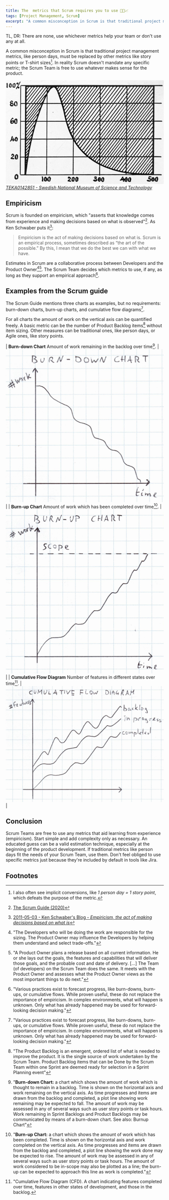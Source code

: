 ```yaml
---
title: The  metrics that Scrum requires you to use 🧑‍💻📈
tags: [Project Management, Scrum]
excerpt: "A common misconception in Scrum is that traditional project management metrics, like person days, must be replaced by other metrics like story points or T-shirt sizes. In reality Scrum doesn't mandate any specific metric; the Scrum Team is free to use whatever makes sense for the product."
---
```


TL, DR: There are none, use whichever metrics help your team or don't use any at all.

A common misconception in Scrum is that traditional project management metrics, like person days, must be replaced by other metrics like story points or T-shirt sizes[^metric-conversion].
In reality Scrum doesn't mandate any specific metric; the Scrum Team is free to use whatever makes sense for the product.

[^metric-conversion]: I also often see implicit conversions, like *1 person day = 1 story point*, which defeats the purpose of the metric.

![](/assets/2025/scrum-metrics/intro-picture.jpg)
*[TEKA0142851 - Swedish National Museum of Science and Technology](https://www.europeana.eu/en/item/916118/S_TEK_photo_TEKA0142851)*

## Empiricism
Scrum is founded on empiricism, which "asserts that knowledge comes from experience and making decisions based on what is observed"[^scrum-guide].
As Ken Schwaber puts it[^ken-empiricism]:
> Empiricism is the act of making decisions based on what is. Scrum is an empirical process, sometimes described as “the art of the possible.” By this, I mean that we do the best we can with what we have.

Estimates in Scrum are a collaborative process between Developers and the Product Owner[^scrum-guide-developers-estimate][^ken-estimate-process].
The Scrum Team decides which metrics to use, if any, as long as they support an empirical approach[^scrum-guide-forecast].

[^scrum-guide-forecast]: "Various practices exist to forecast progress, like burn-downs, burn-ups, or cumulative flows. While proven useful, these do not replace the importance of empiricism. In complex environments, what will happen is unknown. Only what has already happened may be used for forward-looking decision making."[^scrum-guide]

[^scrum-guide-developers-estimate]:  "The Developers who will be doing the work are responsible for the sizing. The Product Owner may influence the Developers by helping them understand and select trade-offs."[^scrum-guide]

[^ken-estimate-process]: "A Product Owner plans a release based on all current information. He or she lays out the goals, the features and capabilities that will deliver those goals, and the probable cost and date of delivery. [...] The Team (of developers) on the Scrum Team does the same. It meets with the Product Owner and assesses what the Product Owner views as the most important things to do next."[^ken-empiricism]

## Examples from the Scrum guide
The Scrum Guide mentions three charts as examples, but no requirements: burn-down charts, burn-up charts, and cumulative flow diagrams[^scrum-guide-forecast].

For all charts the amount of work on the vertical axis can be quantified freely.
A basic metric can be the number of Product Backlog items[^scrum-guide-pbi] without item sizing.
Other measures can be traditional ones, like person days, or Agile ones, like story points.

[^scrum-guide-pbi]: "The Product Backlog is an emergent, ordered list of what is needed to improve the product. It is the single source of work undertaken by the Scrum Team. Product Backlog items that can be Done by the Scrum Team within one Sprint are deemed ready for selection in a Sprint Planning event"[^scrum-guide]


| **Burn-down Chart** Amount of work remaining in the backlog over time[^burn-down-chart-definition]. | ![](/assets/2025/scrum-metrics/burn-down-chart.jpg) |
| **Burn-up Chart** Amount of work which has been completed over time[^burn-up-chart-definition].     | ![](/assets/2025/scrum-metrics/burn-up-chart.jpg)   |
| **Cumulative Flow Diagram** Number of features in different states over time[^cfd-definition].      | ![](/assets/2025/scrum-metrics/cfd-diagram.jpg)     |

[^burn-down-chart-definition]: "**Burn-down Chart:** a chart which shows the amount of work which is thought to remain in a backlog. Time is shown on the horizontal axis and work remaining on the vertical axis. As time progresses and items are drawn from the backlog and completed, a plot line showing work remaining may be expected to fall. The amount of work may be assessed in any of several ways such as user story points or task hours. Work remaining in Sprint Backlogs and Product Backlogs may be communicated by means of a burn-down chart. See also: Burnup Chart"[^scrum-glossary]
[^burn-up-chart-definition]: "**Burn-up Chart:** a chart which shows the amount of work which has been completed. Time is shown on the horizontal axis and work completed on the vertical axis. As time progresses and items are drawn from the backlog and completed, a plot line showing the work done may be expected to rise. The amount of work may be assessed in any of several ways such as user story points or task hours. The amount of work considered to be in-scope may also be plotted as a line; the burn-up can be expected to approach this line as work is completed."[^scrum-glossary]
[^cfd-definition]: "Cumulative Flow Diagram (CFD). A chart indicating features completed over time, features in other states of development, and those in the backlog.[^pmbok-guide]

## Conclusion
Scrum Teams are free to use any metrics that aid learning from experience (empiricism).
Start simple and add complexity only as necessary.
An educated guess can be a valid estimation technique, especially at the beginning of the product development.
If traditional metrics like person days fit the needs of your Scrum Team, use them.
Don't feel obliged to use specific metrics just because they're included by default in tools like Jira.

## Footnotes

[^scrum-guide]:[The Scrum Guide (2020)](https://scrumguides.org/scrum-guide.html)
[^ken-empiricism]: [2011-05-03 - Ken Schwaber's Blog - *Empiricism, the act of making decisions based on what is*](https://kenschwaber.wordpress.com/2011/05/03/empiricism-the-act-of-making-decisions-based-on-what-is/) 
[^scrum-glossary]: [Scrum.org - Scrum Glossary](https://www.scrum.org/resources/scrum-glossary)
[^pmbok-guide]: Project Management Institute (2021) - A guide to the project management body of knowledge (PMBOK® guide) (7th ed.)
